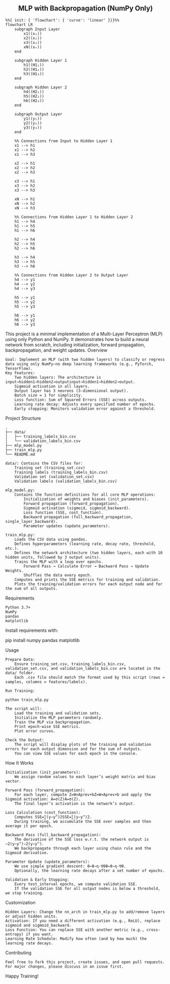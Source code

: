 <div align="center">
<h2>MLP with Backpropagation (NumPy Only)</h2>
</div>

```mermaid
%%{ init: { 'flowchart': { 'curve': 'linear' }}}%%
flowchart LR
    subgraph Input Layer
        x1((x₁))
        x2((x₂))
        x3((x₃))
        xN((xₙ))
    end

    subgraph Hidden Layer 1
        h1((H1₁))
        h2((H1₂))
        h3((H1₃))
    end
    
    subgraph Hidden Layer 2
        h4((H2₁))
        h5((H2₂))
        h6((H2₃))
    end
    
    subgraph Output Layer
        y1((y₁))
        y2((y₂))
        y3((y₃))
    end

    %% Connections from Input to Hidden Layer 1
    x1 --> h1
    x1 --> h2
    x1 --> h3

    x2 --> h1
    x2 --> h2
    x2 --> h3

    x3 --> h1
    x3 --> h2
    x3 --> h3

    xN --> h1
    xN --> h2
    xN --> h3

    %% Connections from Hidden Layer 1 to Hidden Layer 2
    h1 --> h4
    h1 --> h5
    h1 --> h6

    h2 --> h4
    h2 --> h5
    h2 --> h6

    h3 --> h4
    h3 --> h5
    h3 --> h6

    %% Connections from Hidden Layer 2 to Output Layer
    h4 --> y1
    h4 --> y2
    h4 --> y3

    h5 --> y1
    h5 --> y2
    h5 --> y3

    h6 --> y1
    h6 --> y2
    h6 --> y3
```

This project is a minimal implementation of a Multi-Layer Perceptron (MLP) using only Python and NumPy. It demonstrates how to build a neural network from scratch, including initialization, forward propagation, backpropagation, and weight updates.
Overview

    Goal: Implement an MLP (with two hidden layers) to classify or regress data using only NumPy—no deep learning frameworks (e.g., PyTorch, TensorFlow).
    Key Features:
        Two hidden layers: The architecture is input→hidden1→hidden2→outputinput→hidden1→hidden2→output.
        Sigmoid activation in all layers.
        Output layer has 3 neurons (3-dimensional output).
        Batch size = 1 for simplicity.
        Loss function: Sum of Squared Errors (SSE) across outputs.
        Learning rate decay: Adjusts every specified number of epochs.
        Early stopping: Monitors validation error against a threshold.

Project Structure

    .
    ├── data/
    │   ├── training_labels_bin.csv
    │   └── validation_labels_bin.csv
    ├── mlp_model.py
    ├── train_mlp.py
    └── README.md

    data/: Contains the CSV files for:
        Training set (training_set.csv)
        Training labels (training_labels_bin.csv)
        Validation set (validation_set.csv)
        Validation labels (validation_labels_bin.csv)

    mlp_model.py:
        Contains the function definitions for all core MLP operations:
            Initialization of weights and biases (init_parameters).
            Forward propagation (forward_propagation).
            Sigmoid activation (sigmoid, sigmoid_backward).
            Loss function (SSE, cost_function).
            Backward propagation (full_backward_propagation, single_layer_backward).
            Parameter updates (update_parameters).

    train_mlp.py:
        Loads the CSV data using pandas.
        Defines hyperparameters (learning rate, decay rate, threshold, etc.).
        Defines the network architecture (two hidden layers, each with 10 hidden units, followed by 3 output units).
        Trains the MLP with a loop over epochs.
            Forward Pass → Calculate Error → Backward Pass → Update Weights.
            Shuffles the data every epoch.
        Computes and prints the SSE metrics for training and validation.
        Plots the training/validation errors for each output node and for the sum of all outputs.

Requirements

    Python 3.7+
    NumPy
    pandas
    matplotlib

Install requirements with:

pip install numpy pandas matplotlib

Usage

    Prepare Data:
        Ensure training_set.csv, training_labels_bin.csv, validation_set.csv, and validation_labels_bin.csv are located in the data/ folder.
        Each .csv file should match the format used by this script (rows = samples, columns = features/labels).

    Run Training:

    python train_mlp.py

    The script will:
        Load the training and validation sets.
        Initialize the MLP parameters randomly.
        Train the MLP via backpropagation.
        Print epoch-wise SSE metrics.
        Plot error curves.

    Check the Output:
        The script will display plots of the training and validation errors for each output dimension and for the sum of outputs.
        You can view SSE values for each epoch in the console.

How It Works

    Initialization (init_parameters):
        We assign random values to each layer’s weight matrix and bias vector.

    Forward Pass (forward_propagation):
        For each layer, compute Z=W×Aprev+bZ=W×Aprev​+b and apply the Sigmoid activation: A=σ(Z)A=σ(Z).
        The final layer’s activation is the network’s output.

    Loss Calculation (cost_function):
        Computes SSE=∑(y−y^)2SSE=∑(y−y^​)2.
        During training, we accumulate the SSE over samples and then average it per epoch.

    Backward Pass (full_backward_propagation):
        The derivative of the SSE loss w.r.t. the network output is −2(y−y^)−2(y−y^​).
        We backpropagate through each layer using chain rule and the Sigmoid derivative.

    Parameter Update (update_parameters):
        We use simple gradient descent: θ←θ−η⋅∇θθ←θ−η⋅∇θ​.
        Optionally, the learning rate decays after a set number of epochs.

    Validation & Early Stopping:
        Every test_interval epochs, we compute validation SSE.
        If the validation SSE for all output nodes is below a threshold, we stop training.

Customization

    Hidden Layers: Change the nn_arch in train_mlp.py to add/remove layers or adjust hidden units.
    Activation: If you need a different activation (e.g., ReLU), replace sigmoid and sigmoid_backward.
    Loss Function: You can replace SSE with another metric (e.g., cross-entropy) if you want.
    Learning Rate Schedule: Modify how often (and by how much) the learning rate decays.

Contributing

    Feel free to fork this project, create issues, and open pull requests.
    For major changes, please discuss in an issue first.

Happy Training!

